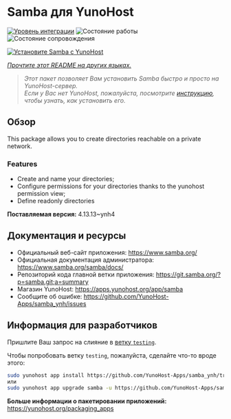<!--
Важно: этот README был автоматически сгенерирован <https://github.com/YunoHost/apps/tree/master/tools/readme_generator>
Он НЕ ДОЛЖЕН редактироваться вручную.
-->

# Samba для YunoHost

[![Уровень интеграции](https://dash.yunohost.org/integration/samba.svg)](https://ci-apps.yunohost.org/ci/apps/samba/) ![Состояние работы](https://ci-apps.yunohost.org/ci/badges/samba.status.svg) ![Состояние сопровождения](https://ci-apps.yunohost.org/ci/badges/samba.maintain.svg)

[![Установите Samba с YunoHost](https://install-app.yunohost.org/install-with-yunohost.svg)](https://install-app.yunohost.org/?app=samba)

*[Прочтите этот README на других языках.](./ALL_README.md)*

> *Этот пакет позволяет Вам установить Samba быстро и просто на YunoHost-сервер.*  
> *Если у Вас нет YunoHost, пожалуйста, посмотрите [инструкцию](https://yunohost.org/install), чтобы узнать, как установить его.*

## Обзор

This package allows you to create directories reachable on a private network.

### Features

- Create and name your directories;
- Configure permissions for your directories thanks to the yunohost permission view;
- Define readonly directories


**Поставляемая версия:** 4.13.13~ynh4
## Документация и ресурсы

- Официальный веб-сайт приложения: <https://www.samba.org/>
- Официальная документация администратора: <https://www.samba.org/samba/docs/>
- Репозиторий кода главной ветки приложения: <https://git.samba.org/?p=samba.git;a=summary>
- Магазин YunoHost: <https://apps.yunohost.org/app/samba>
- Сообщите об ошибке: <https://github.com/YunoHost-Apps/samba_ynh/issues>

## Информация для разработчиков

Пришлите Ваш запрос на слияние в [ветку `testing`](https://github.com/YunoHost-Apps/samba_ynh/tree/testing).

Чтобы попробовать ветку `testing`, пожалуйста, сделайте что-то вроде этого:

```bash
sudo yunohost app install https://github.com/YunoHost-Apps/samba_ynh/tree/testing --debug
или
sudo yunohost app upgrade samba -u https://github.com/YunoHost-Apps/samba_ynh/tree/testing --debug
```

**Больше информации о пакетировании приложений:** <https://yunohost.org/packaging_apps>
